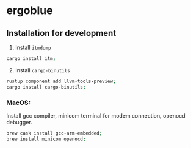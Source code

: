 # ergoblue

## Installation for development

1. Install `itmdump`
```bash
cargo install itm;
```
2. Install `cargo-binutils`
```bash
rustup component add llvm-tools-preview;
cargo install cargo-binutils;
```

### MacOS:
Install gcc compiler, minicom terminal for modem connection, openocd debugger.

```bash
brew cask install gcc-arm-embedded;
brew install minicom openocd;
```
